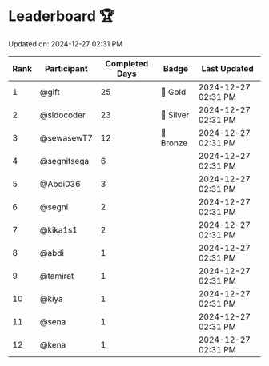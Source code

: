 # Leaderboard 🏆

Updated on: 2024-12-27 02:31 PM

| Rank | Participant       | Completed Days | Badge      | Last Updated         |
|------|-------------------|----------------|------------|----------------------|
| 1    | @gift             | 25             | 🏅 Gold     | 2024-12-27 02:31 PM |
| 2    | @sidocoder        | 23             | 🥈 Silver   | 2024-12-27 02:31 PM |
| 3    | @sewasewT7        | 12             | 🥉 Bronze   | 2024-12-27 02:31 PM |
| 4    | @segnitsega       | 6              |            | 2024-12-27 02:31 PM |
| 5    | @Abdi036          | 3              |            | 2024-12-27 02:31 PM |
| 6    | @segni            | 2              |            | 2024-12-27 02:31 PM |
| 7    | @kika1s1          | 2              |            | 2024-12-27 02:31 PM |
| 8    | @abdi             | 1              |            | 2024-12-27 02:31 PM |
| 9    | @tamirat          | 1              |            | 2024-12-27 02:31 PM |
| 10   | @kiya             | 1              |            | 2024-12-27 02:31 PM |
| 11   | @sena             | 1              |            | 2024-12-27 02:31 PM |
| 12   | @kena             | 1              |            | 2024-12-27 02:31 PM |
